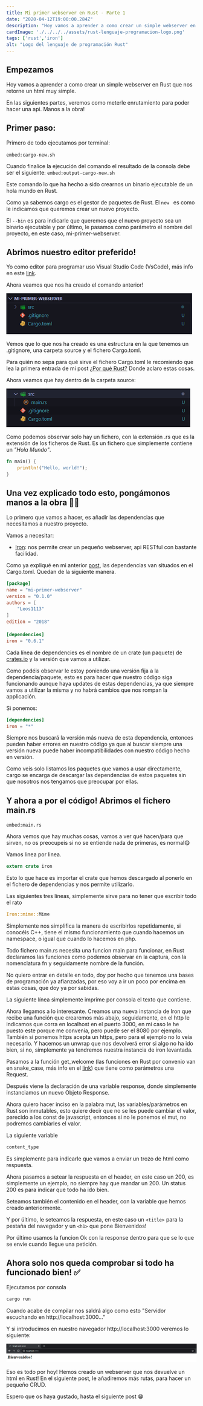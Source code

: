 ```yaml
---
title: Mi primer webserver en Rust - Parte 1
date: "2020-04-12T19:00:00.284Z"
description: "Hoy vamos a aprender a como crear un simple webserver en Rust que nos retorne un html muy simple."
cardImage: './../../../assets/rust-lenguaje-programacion-logo.png'
tags: ['rust','iron']
alt: "Logo del lenguaje de programación Rust"
---
```


## Empezamos

Hoy vamos a aprender a como crear un simple webserver en Rust que nos retorne un html muy simple.

En las siguientes partes, veremos como meterle enrutamiento para poder hacer una api. Manos a la obra!

## Primer paso:

Primero de todo ejecutamos por terminal:

`embed:cargo-new.sh`

Cuando finalice la ejecución del comando el resultado de la consola debe ser el siguiente:
`embed:output-cargo-new.sh`

Este comando lo que ha hecho a sido crearnos un binario ejecutable de un hola mundo en Rust.

Como ya sabemos cargo es el gestor de paquetes de Rust. El ```new ``` es como le indicamos que queremos crear un nuevo proyecto.

El ```--bin``` es para indicarle que queremos que el nuevo proyecto sea un binario ejecutable y por último, le pasamos como parámetro el nombre del proyecto, en este caso, mi-primer-webserver.

## Abrimos nuestro editor preferido!

Yo como editor para programar uso Visual Studio Code (VsCode), más info en este [link](https://code.visualstudio.com/).

Ahora veamos que nos ha creado el comando anterior!

![Estructura de un proyecto rust recién creado](./../../../assets/estructura_proyecto_rust_recien_creado.png)

Vemos que lo que nos ha creado es una estructura en la que tenemos un .gitignore, una carpeta source y el fichero Cargo.toml.

Para quién no sepa para qué sirve el fichero Cargo.toml le recomiendo que lea la primera entrada de mi post [¿Por qué Rust?](./../por-que-rust/) Donde aclaro estas cosas.

Ahora veamos que hay dentro de la carpeta source:

![Estructura de un proyecto rust recién creado, carpeta src](./../../../assets/estructura_proyecto_recien_creado_src.png)

Como podemos observar solo hay un fichero, con la extensión .rs que es la extensión de los ficheros de Rust. Es un fichero que simplemente contiene un *"Hola Mundo"*.

```rust
fn main() {
    println!("Hello, world!");
}
```

## Una vez explicado todo esto, pongámonos manos a la obra 👨‍💻

Lo primero que vamos a hacer, es añadir las dependencias que necesitamos a nuestro proyecto.

Vamos a necesitar:
- [Iron](https://github.com/iron/iron): nos permite crear un pequeño webserver, api RESTful con bastante facilidad.

Como ya expliqué en mi anterior [post](./../por-que-rust/), las dependencias van situados en el Cargo.toml. Quedan de la siguiente manera.


```toml
[package]
name = "mi-primer-webserver"
version = "0.1.0"
authors = [
    "Leos1113"
]
edition = "2018"

[dependencies]
iron = "0.6.1"
```

Cada línea de dependencies es el nombre de un crate (un paquete) de [crates.io](https://crates.io/) y la versión que vamos a utilizar.

Como podéis observar le estoy poniendo una versión fija a la dependencia/paquete, esto es para hacer que nuestro código siga funcionando aunque haya updates de estas dependencias, ya que siempre vamos a utilizar la misma y no habrá cambios que nos rompan la applicación.

Si ponemos:

```toml
[dependencies]
iron = "*"
```

Siempre nos buscará la versión más nueva de esta dependencia, entonces pueden haber errores en nuestro código ya que al buscar siempre una versión nueva puede haber incompatibilidades con nuestro código hecho en versión.

Como veis solo listamos los paquetes que vamos a usar directamente, cargo se encarga de descargar las dependencias de estos paquetes sin que nosotros nos tengamos que preocupar por ellas.

## Y ahora a por el código! Abrimos el fichero main.rs
`embed:main.rs`

Ahora vemos que hay muchas cosas, vamos a ver qué hacen/para que sirven, no os preocupeis si no se entiende nada de primeras, es normal😋

Vamos linea por linea.

```rust
extern crate iron
```
Esto lo que hace es importar el crate que hemos descargado al ponerlo en el fichero de dependencias y nos permite utilizarlo.

Las siguientes tres líneas, simplemente sirve para no tener que escribir todo el rato
```rust
Iron::mime::Mime
```
Simplemente nos simplifica la manera de escribirlos repetidamente, si conocéis C++, tiene el mismo funcionamiento que cuando hacemos un namespace, o igual que cuando lo hacemos en php.

Todo fichero main.rs necesita una funcion main para funcionar, en Rust declaramos las funciones como podemos observar en la captura, con la nomenclatura fn y seguidamente nombre de la función.

No quiero entrar en detalle en todo, doy por hecho que tenemos una bases de programación ya afianzadas, por eso voy a ir un poco por encima en estas cosas, que doy ya por sabidas.

La siguiente línea simplemente imprime por consola el texto que contiene.

Ahora llegamos a lo interesante. Creamos una nueva instancia de Iron que recibe una función que crearemos más abajo, seguidamente, en el http le indicamos que corra en localhost en el puerto 3000, en mi caso le he puesto este porque me convenía, pero puede ser el 8080 por ejemplo. También si ponemos https acepta un https, pero para el ejemplo no lo veía necesario. Y hacemos un unwrap que nos devolverá error si algo no ha ido bien, si no, simplemente ya tendremos nuestra instancia de iron levantada.

Pasamos a la función get\_welcome (las funciones en Rust por convenio van en snake_case, más info en el [link](https://doc.rust-lang.org/1.0.0/style/style/naming/README.html)) que tiene como parámetros una Request.

Después viene la declaración de una variable response, donde simplemente instanciamos un nuevo Objeto Response.

Ahora quiero hacer inciso en la palabra mut, las variables/parámetros en Rust son inmutables, esto quiere decir que no se les puede cambiar el valor, parecido a los const de javascript, entonces si no le ponemos el mut, no podremos cambiarles el valor.

La siguiente variable 
```rust
content_type
```
Es simplemente para indicarle que vamos a enviar un trozo de html como respuesta.

Ahora pasamos a setear la respuesta en el header, en este caso un 200, es simplemente un ejemplo, no siempre hay que mandar un 200. Un status 200 es para indicar que todo ha ido bien.

Seteamos también el contenido en el header, con la variable que hemos creado anteriormente.

Y por último, le seteamos la respuesta, en este caso un ```<title>``` para la pestaña del navegador y un ```<h1>``` que pone Bienvenidos!

Por último usamos la funcion Ok con la response dentro para que se lo que se envie cuando llegue una petición.

## Ahora solo nos queda comprobar si todo ha funcionado bien! ✅

Ejecutamos por consola 
```bash
cargo run
```
Cuando acabe de compilar nos saldrá algo como esto "Servidor escuchando en http://localhost:3000..."

Y si introducimos en nuestro navegador http://localhost:3000 veremos lo siguiente:

![Mensaje Bienvenidos!](./../../../assets/bienvenidos.png)

Eso es todo por hoy! Hemos creado un webserver que nos devuelve un html en Rust! En el siguiente post, le añadiremos más rutas, para hacer un pequeño CRUD.

Espero que os haya gustado, hasta el siguiente post 😁

